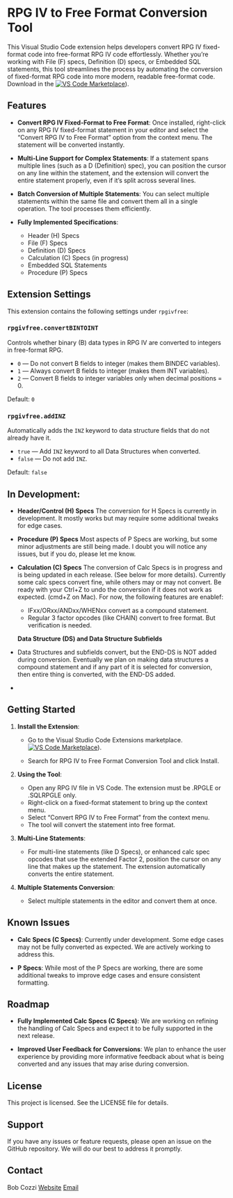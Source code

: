 # RPG IV to Free Format Conversion Tool

This Visual Studio Code extension helps developers convert RPG IV fixed-format code into free-format RPG IV code effortlessly. Whether you’re working with File (F) specs, Definition (D) specs, or Embedded SQL statements, this tool streamlines the process by automating the conversion of fixed-format RPG code into more modern, readable free-format code.
Download in the [![VS Code Marketplace](https://img.shields.io/visual-studio-marketplace/v/CozziResearch.rpgivfree.svg?label=VS%20Code%20Marketplace&color=blue)](https://marketplace.visualstudio.com/items?itemName=CozziResearch.rpgivfree)).

## Features

- **Convert RPG IV Fixed-Format to Free Format**:
  Once installed, right-click on any RPG IV fixed-format statement in your editor and select the “Convert RPG IV to Free Format” option from the context menu. The statement will be converted instantly.

- **Multi-Line Support for Complex Statements**:
  If a statement spans multiple lines (such as a D (Definition) spec), you can position the cursor on any line within the statement, and the extension will convert the entire statement properly, even if it’s split across several lines.

- **Batch Conversion of Multiple Statements**:
  You can select multiple statements within the same file and convert them all in a single operation. The tool processes them efficiently.

- **Fully Implemented Specifications**:
  - Header (H) Specs
  - File (F) Specs
  - Definition (D) Specs
  - Calculation (C) Specs (in progress)
  - Embedded SQL Statements
  - Procedure (P) Specs

## Extension Settings

This extension contains the following settings under `rpgivfree`:

### `rpgivfree.convertBINTOINT`
Controls whether binary (B) data types in RPG IV are converted to integers in free-format RPG.

- `0` — Do not convert B fields to integer (makes them BINDEC variables).
- `1` — Always convert B fields to integer (makes them INT variables).
- `2` — Convert B fields to integer variables only when decimal positions = 0.

Default: `0`

### `rpgivfree.addINZ`
Automatically adds the `INZ` keyword to data structure fields that do not already have it.

- `true` — Add `INZ` keyword to all Data Structures when converted.
- `false` — Do not add `INZ`.

Default: `false`

## In Development:

- **Header/Control (H) Specs**
  The conversion for H Specs is currently in development. It mostly works but may require some additional tweaks for edge cases.

- **Procedure (P) Specs**
  Most aspects of P Specs are working, but some minor adjustments are still being made. I doubt you will notice any issues, but if you do, please let me know.

- **Calculation (C) Specs**
  The conversion of Calc Specs is in progress and is being updated in each release. (See below for more details).
  Currently some calc specs convert fine, while others may or may not convert. Be ready with your Ctrl+Z to undo the conversion if it does not work as expected. (cmd+Z on Mac). For now, the following features are enablef:
  - IFxx/ORxx/ANDxx/WHENxx convert as a compound statement.
  - Regular 3 factor opcodes (like CHAIN) convert to free format. But verification is needed.

  **Data Structure (DS) and Data Structure Subfields**
- Data Structures and subfields convert, but the END-DS is NOT added during conversion. Eventually we plan on making data structures a compound statement and if any part of it is selected for conversion, then entire thing is converted, with the END-DS added.
-
## Getting Started

1. **Install the Extension**:
   - Go to the Visual Studio Code Extensions marketplace. [![VS Code Marketplace](https://img.shields.io/visual-studio-marketplace/v/CozziResearch.rpgivfree.svg?label=VS%20Code%20Marketplace&color=blue)](https://marketplace.visualstudio.com/items?itemName=CozziResearch.rpgivfree)).

   - Search for RPG IV to Free Format Conversion Tool and click Install.

2. **Using the Tool**:
   - Open any RPG IV file in VS Code. The extension must be .RPGLE or .SQLRPGLE only.
   - Right-click on a fixed-format statement to bring up the context menu.
   - Select “Convert RPG IV to Free Format” from the context menu.
   - The tool will convert the statement into free format.

3. **Multi-Line Statements**:
   - For multi-line statements (like D Specs), or enhanced calc spec opcodes that use the extended Factor 2, position the cursor on any line that makes up the statement. The extension automatically converts the entire statement.

4. **Multiple Statements Conversion**:
   - Select multiple statements in the editor and convert them at once.

## Known Issues

- **Calc Specs (C Specs)**:
  Currently under development. Some edge cases may not be fully converted as expected. We are actively working to address this.

- **P Specs**:
  While most of the P Specs are working, there are some additional tweaks to improve edge cases and ensure consistent formatting.

## Roadmap

- **Fully Implemented Calc Specs (C Specs)**:
  We are working on refining the handling of Calc Specs and expect it to be fully supported in the next release.

- **Improved User Feedback for Conversions**:
  We plan to enhance the user experience by providing more informative feedback about what is being converted and any issues that may arise during conversion.


## License

This project is licensed. See the LICENSE file for details.

## Support

If you have any issues or feature requests, please open an issue on the GitHub repository. We will do our best to address it promptly.
## Contact

Bob Cozzi
[Website](http://www.github.com/bobcozzi/vsciRPGConverter)
[Email](mailto:cozzi@rpgiv.com)
